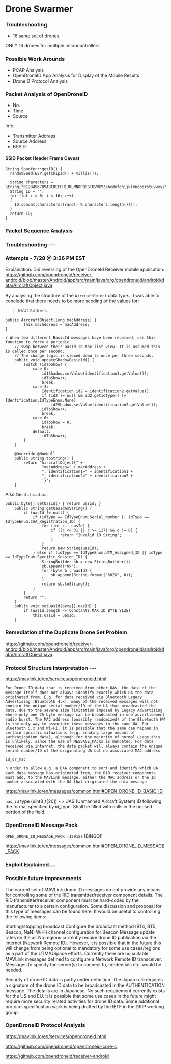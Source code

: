 # Drone Swarmer



### Troubleshooting

- 16 same set of drones

ONLY 16 drones for multiple microcontrollers

### Possible Work Arounds
- PCAP Analysis
- OpenDroneID App Analysis for Display of the Mobile Results
- DroneID Protocol Analysis

### Packet Analysis of OpenDroneID
- No.
- Time
- Source

Info:
- Transmitter Address
- Source Address
- BSSID

#### SSID Packet Header Frame Caveat
```
String Spoofer::getID() {
  randomSeed(ESP.getChipId() + millis());

  String characters = String("0123456789ABCDEFGHIJKLMNOPQRSTUVWXYZabcdefghijklmnopqrstuvwxyz");
  String ID = "";
  for (int i = 0; i < 16; i++)
  {
    ID.concat(characters[(rand() % characters.length())]);
  }
  return ID;
}
```

### Packet Sequence Analysis

### Troubleshooting --- 

### Attempts - 7/28 @ 3:26 PM EST
Explaination: Did reversing of the OpenDroneId Receiver mobile application:
https://github.com/opendroneid/receiver-android/blob/master/Android/app/src/main/java/org/opendroneid/android/data/AircraftObject.java

By analysing the structure of the `AircraftObject` data type... I was able to conclude that there needs to be more seeding of the values for:

> MAC Address 

```
public AircraftObject(long macAddress) {
        this.macAddress = macAddress;
}

/ When two different BasicId messages have been received, use this function to force a periodic
    // swap between their uasId in the list view. It is assumed this is called once per second.
    // The change logic is slowed down to once per three seconds.
    public void updateShadowBasicId() {
        switch (idToShow) {
            case 0:
                id1Shadow.setValue(identification1.getValue());
                idToShow++;
                break;
            case 3:
                Identification id2 = identification2.getValue();
                if (id2 != null && id2.getIdType() != Identification.IdTypeEnum.None)
                    id2Shadow.setValue(identification2.getValue());
                idToShow++;
                break;
            case 6:
                idToShow = 0;
                break;
            default:
                idToShow++;
        }
    }

    @Override @NonNull
    public String toString() {
        return "AircraftObject{" +
                "macAddress=" + macAddress +
                ", identification1=" + identification1 +
                ", identification2=" + identification2 +
                '}';
    }
```

Also `Identification`

```
public byte[] getUasId() { return uasId; }
    public String getUasIdAsString() {
        if (uasId != null) {
            if (idType == IdTypeEnum.Serial_Number || idType == IdTypeEnum.CAA_Registration_ID) {
                for (int c : uasId) {
                    if ((c <= 31 || c >= 127) && c != 0) {
                        return "Invalid ID String";
                    }
                }
                return new String(uasId);
            } else if (idType == IdTypeEnum.UTM_Assigned_ID || idType == IdTypeEnum.Specific_Session_ID) {
                StringBuilder sb = new StringBuilder();
                sb.append("0x");
                for (byte b : uasId) {
                    sb.append(String.format("%02X", b));
                }
                return sb.toString();
            }
        }
        return "";
    }
    public void setUasId(byte[] uasId) {
        if (uasId.length <= Constants.MAX_ID_BYTE_SIZE)
            this.uasId = uasId;
    }
```


### Remediation of the Duplicate Drone Set Problem
https://github.com/opendroneid/receiver-android/blob/master/Android/app/src/main/java/org/opendroneid/android/data/AircraftObject.java


### Protocol Structure Interpretation ---

https://mavlink.io/en/services/opendroneid.html

```
For Drone ID data that is received from other UAs, the data of the message itself does not always identify exactly which UA the data originated from. E.g. for data received via Bluetooth Legacy Advertising (Bluetooth 4.x), many of the received messages will not contain the unique serial number/ID of the UA that broadcasted the data, due to the severe size limitation imposed by Legacy Advertising where only one 25 byte message can be broadcasted in one advertisement radio burst. The MAC address (possibly randomized) of the Bluetooth HW is the only way to associate these messages to the same UA. For Bluetooth 5.x and Wi-Fi, it is possible that the same can happen in certain specific situations (e.g. sending large amount of authentication data), although for the majority of normal usage this is unlikely, since the use of MESSAGE_PACKs is mandated. For data received via internet, the data packet will always contain the unique serial number/ID of the originating UA but no associated MAC address
```

`id_or_mac`

```
n order to allow e.g. a DAA component to sort and identify which UA each data message has originated from, the RID receiver components must add, to the MAVLink message, either the MAC address or the ID number associated with the UA that originated the data message
```

https://mavlink.io/en/messages/common.html#OPEN_DRONE_ID_BASIC_ID

`uas_id` type (uint8_t[20]) ~> UAS (Unmanned Aircraft System) ID following the format specified by id_type. Shall be filled with nulls in the unused portion of the field.


### OpenDroneID Message Pack

`OPEN_DRONE_ID_MESSAGE_PACK (12915)` [BINGO!]

https://mavlink.io/en/messages/common.html#OPEN_DRONE_ID_MESSAGE_PACK


### Exploit Explained....

### Possible future improvements
The current set of MAVLink drone ID messages do not provide any means for controlling some of the RID transmitter/receiver component details. The RID transmitter/receiver component must be hard-coded by the manufacturer to a certain configuration. Some discussion and proposal for this type of messages can be found here. It would be useful to control e.g. the following items:

Starting/stopping broadcast
Configure the broadcast method (BT4, BT5, Beacon, NaN)
Wi-Fi channel configuration for Beacon
Message update rates on the air
No regions currently require drone ID publication via the internet (Network Remote ID). However, it is possible that in the future this will change from being optional to mandatory for some use cases/regions as a part of the UTM/USpace efforts. Currently there are no suitable MAVLink messages defined to configure a Network Remote ID transceiver. Messages to specify the server(s) to connect to, credentials etc. would be needed.

Security of drone ID data is partly under definition. The Japan rule requires a signature of the drone ID data to be broadcasted in the AUTHENTICATION message. The details are in Japanese. No such requirement currently exists for the US and EU. It is possible that some use cases in the future might require more security related activities for drone ID data. Some additional protocol specification work is being drafted by the IETF in the DRIP working group.


### OpenDroneID Protocol Analysis
https://mavlink.io/en/services/opendroneid.html

https://github.com/opendroneid/opendroneid-core-c

https://github.com/opendroneid/receiver-android
